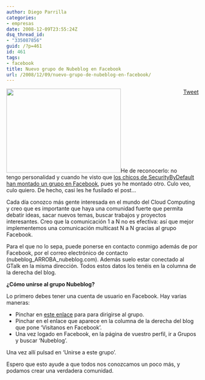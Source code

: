 ```yaml
---
author: Diego Parrilla
categories:
- empresas
date: 2008-12-09T23:55:24Z
dsq_thread_id:
- "335087856"
guid: /?p=461
id: 461
tags:
- facebook
title: Nuevo grupo de Nubeblog en Facebook
url: /2008/12/09/nuevo-grupo-de-nubeblog-en-facebook/
---
```


<div style="float: right; margin-left: 10px;">
  <a href="https://twitter.com/share" class="twitter-share-button" data-via="nubeblog" data-hashtags="facebook" data-count="vertical" data-url="/2008/12/09/nuevo-grupo-de-nubeblog-en-facebook/">Tweet</a>
</div>

[<img class="aligncenter size-medium wp-image-462" title="cloud" src="/wp-content/uploads/cloud.png" alt="" width="300" height="220" srcset="/wp-content/uploads/cloud.png 420w, /wp-content/uploads/cloud-300x220.png 300w" sizes="(max-width: 300px) 100vw, 300px" />](/wp-content/uploads/cloud.png)He de reconocerlo: no tengo personalidad y cuando he visto que [los chicos de SecurityByDefault han montado un grupo en Facebook](http://www.securitybydefault.com/2008/12/security-by-default-ahora-tambin-en.html), pues yo he montado otro. Culo veo, culo quiero. De hecho, casi les he fusilado el post&#8230;

Cada día conozco más gente interesada en el mundo del Cloud Computing y creo que es importante que haya una comunidad fuerte que permita debatir ideas, sacar nuevos temas, buscar trabajos y proyectos interesantes. Creo que la comunicación 1 a N no es efectiva: así que mejor implementemos una comunicación multicast N a N gracias al grupo Facebook.

Para el que no lo sepa, puede ponerse en contacto conmigo además de por Facebook, por el correo electrónico de contacto (nubeblog\_ARROBA\_nubeblog.com). Además suelo estar conectado al GTalk en la misma dirección. Todos estos datos los tenéis en la columna de la derecha del blog.

<span style="font-size: 100%;"><span style="font-weight: bold;">¿Cómo unirse al grupo Nubeblog?</span></span>
  
<span style="font-size: 100%;"><span style="font-weight: bold;"></span></span>

Lo primero debes tener una cuenta de usuario en Facebook. Hay varias maneras:

  * Pinchar en [este enlace](http://www.facebook.com/group.php?gid=38973542583) para para dirigirse al grupo.
  * Pinchar en el enlace que aparece en la columna de la derecha del blog que pone &#8216;Visítanos en Facebook&#8217;.
  * Una vez logado en Facebook, en la página de vuestro perfil, ir a Grupos y buscar &#8216;Nubeblog&#8217;.

<span style="font-size: 100%;">Una vez allí pulsad en &#8216;Unirse a este grupo&#8217;.</span>

<span style="font-size: 100%;">Espero que esto ayude a que todos nos conozcamos un poco más, y podamos crear una verdadera comunidad.<br /> </span>
